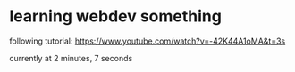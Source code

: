 # learning webdev something

following tutorial: https://www.youtube.com/watch?v=-42K44A1oMA&t=3s

currently at 2 minutes, 7 seconds
